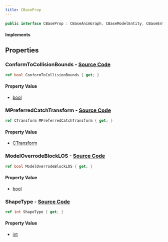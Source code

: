 ```yaml
---
title: CBaseProp
---
```


```csharp
public interface CBaseProp : CBaseAnimGraph, CBaseModelEntity, CBaseEntity, CEntityInstance, ISchemaClass<CEntityInstance>, ISchemaClass<CBaseEntity>, ISchemaClass<CBaseModelEntity>, ISchemaClass<CBaseAnimGraph>, ISchemaClass<CBaseProp>, ISchemaField, ISchemaClass, INativeHandle
```

#### Implements

## Properties

### **ConformToCollisionBounds** - [Source Code](https://github.com/swiftly-solution/swiftlys2/blob/main/managed/src/SwiftlyS2.Generated/Schemas/Interfaces/CBaseProp.cs#L20)

```csharp
ref bool ConformToCollisionBounds { get; }
```

#### Property Value

- [bool](https://learn.microsoft.com/dotnet/api/system.boolean)

### **MPreferredCatchTransform** - [Source Code](https://github.com/swiftly-solution/swiftlys2/blob/main/managed/src/SwiftlyS2.Generated/Schemas/Interfaces/CBaseProp.cs#L22)

```csharp
ref CTransform MPreferredCatchTransform { get; }
```

#### Property Value

- [CTransform](/docs/api/shared/natives/ctransform)

### **ModelOverrodeBlockLOS** - [Source Code](https://github.com/swiftly-solution/swiftlys2/blob/main/managed/src/SwiftlyS2.Generated/Schemas/Interfaces/CBaseProp.cs#L16)

```csharp
ref bool ModelOverrodeBlockLOS { get; }
```

#### Property Value

- [bool](https://learn.microsoft.com/dotnet/api/system.boolean)

### **ShapeType** - [Source Code](https://github.com/swiftly-solution/swiftlys2/blob/main/managed/src/SwiftlyS2.Generated/Schemas/Interfaces/CBaseProp.cs#L18)

```csharp
ref int ShapeType { get; }
```

#### Property Value

- [int](https://learn.microsoft.com/dotnet/api/system.int32)


